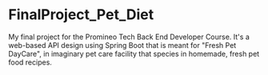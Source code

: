 # FinalProject_Pet_Diet
My final project for the Promineo Tech Back End Developer Course. It's a web-based API design using Spring Boot that is meant for "Fresh Pet DayCare", in imaginary pet care facility that species in homemade, fresh pet food recipes. 
